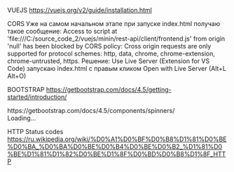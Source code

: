 VUEJS
https://vuejs.org/v2/guide/installation.html
<script type="module">
  import Vue from 'https://cdn.jsdelivr.net/npm/vue@2.6.12/dist/vue.esm.browser.js'
</script>

CORS
Уже на самом начальном этапе при запуске index.html получаю такое сообщение:
Access to script at 'file:///C:/source_code_2/vuejs/minin/rest-api/client/frontend.js' from origin 'null' has been blocked by CORS policy: Cross origin requests are only supported for protocol schemes: http, data, chrome, chrome-extension, chrome-untrusted, https.
Решение:
Use Live Server (Extension for VS Code)
запускаю index.html c правым кликом Open with Live Server (Alt+L Alt+O)

BOOTSTRAP
https://getbootstrap.com/docs/4.5/getting-started/introduction/
<link
      rel="stylesheet"
      href="https://cdn.jsdelivr.net/npm/bootstrap@4.5.3/dist/css/bootstrap.min.css"
      integrity="sha384-TX8t27EcRE3e/ihU7zmQxVncDAy5uIKz4rEkgIXeMed4M0jlfIDPvg6uqKI2xXr2"
      crossorigin="anonymous"
    />
https://getbootstrap.com/docs/4.5/components/spinners/
<div class="spinner-border" role="status">
  <span class="sr-only">Loading...</span>
</div>

HTTP Status codes
https://ru.wikipedia.org/wiki/%D0%A1%D0%BF%D0%B8%D1%81%D0%BE%D0%BA_%D0%BA%D0%BE%D0%B4%D0%BE%D0%B2_%D1%81%D0%BE%D1%81%D1%82%D0%BE%D1%8F%D0%BD%D0%B8%D1%8F_HTTP




